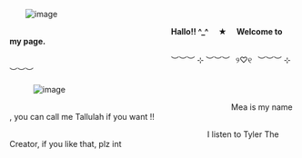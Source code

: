   ![image](https://github.com/user-attachments/assets/1be56df9-af68-403b-b80e-8c18311fb203)




                             **Hallo!! ^_^  ★  Welcome to my page.**


                     ︶︶︶ ⊹ ︶︶︶⠀୨♡୧⠀︶︶︶ ⊹ ︶︶︶



   ![image](https://github.com/user-attachments/assets/42a4f73d-04d7-46d3-970c-e949a7f763f0)


       
                                Mea is my name , you can call me Tallulah if you want !!

                                    I listen to Tyler The Creator, if you like that, plz int    
